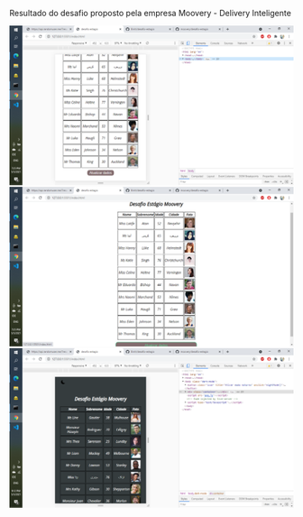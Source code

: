 Resultado do desafio proposto pela empresa Moovery - Delivery Inteligente 

<img src="/projectImage/FirstShot.png" alt="first screen shot"/>
<img src="/projectImage/SecondShot.png" alt="second screen shot"/>
<img src="/projectImage/ThirdShot.png" alt="third screen shot"/>
